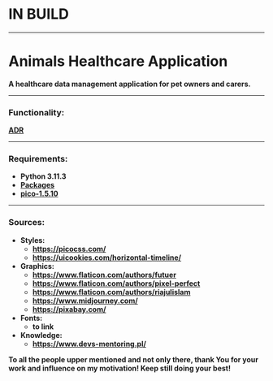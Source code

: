 # IN BUILD

---
# Animals Healthcare Application


<strong> A healthcare data management application for pet owners and carers.

---
### Functionality:
[ADR](doc/01_adr_functionality.md)

---
### Requirements:
- Python 3.11.3
- [Packages](AHC_app/requirements.txt)
- [pico-1.5.10](https://github.com/picocss/pico/archive/refs/tags/v1.5.10.zip)

---
### Sources:

* Styles:
  * https://picocss.com/
  * https://uicookies.com/horizontal-timeline/
* Graphics:
  * https://www.flaticon.com/authors/futuer
  * https://www.flaticon.com/authors/pixel-perfect
  * https://www.flaticon.com/authors/riajulislam
  * https://www.midjourney.com/
  * https://pixabay.com/
* Fonts:
  * to link
* Knowledge:
  * https://www.devs-mentoring.pl/


To all the people upper mentioned and not only there, thank You for your work and influence on my motivation! Keep still doing your best!
